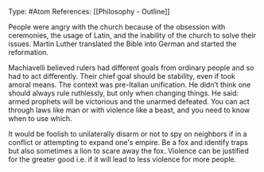 Type: #Atom 
References: [[Philosophy - Outline]]

People were angry with the church because of the obsession with ceremonies, the usage of Latin, and the inability of the church to solve their issues. Martin Luther translated the Bible into German and started the reformation.  

Machiavelli believed rulers had different goals from ordinary people and so had to act differently. Their chief goal should be stability, even if took amoral means. The context was pre-Italian unification. He didn’t think one should always rule ruthlessly, but only when changing things. He said: armed prophets will be victorious and the unarmed defeated. You can act through laws like man or with violence like a beast, and you need to know when to use which.

It would be foolish to unilaterally disarm or not to spy on neighbors if in a conflict or attempting to expand one's empire. Be a fox and identify traps but also sometimes a lion to scare away the fox. Violence can be justified for the greater good i.e. if it will lead to less violence for more people.